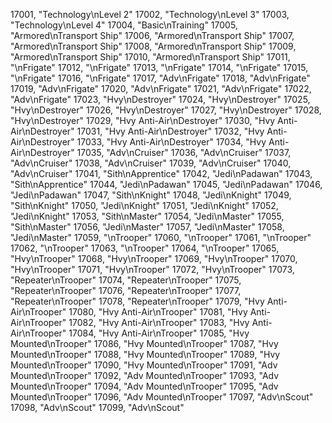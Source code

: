 ﻿17001, "Technology\nLevel 2"
17002, "Technology\nLevel 3"
17003, "Technology\nLevel 4"
17004, "Basic\nTraining"
17005, "Armored\nTransport Ship"
17006, "Armored\nTransport Ship"
17007, "Armored\nTransport Ship"
17008, "Armored\nTransport Ship"
17009, "Armored\nTransport Ship"
17010, "Armored\nTransport Ship"
17011, "\nFrigate"
17012, "\nFrigate"
17013, "\nFrigate"
17014, "\nFrigate"
17015, "\nFrigate"
17016, "\nFrigate"
17017, "Adv\nFrigate"
17018, "Adv\nFrigate"
17019, "Adv\nFrigate"
17020, "Adv\nFrigate"
17021, "Adv\nFrigate"
17022, "Adv\nFrigate"
17023, "Hvy\nDestroyer"
17024, "Hvy\nDestroyer"
17025, "Hvy\nDestroyer"
17026, "Hvy\nDestroyer"
17027, "Hvy\nDestroyer"
17028, "Hvy\nDestroyer"
17029, "Hvy Anti-Air\nDestroyer"
17030, "Hvy Anti-Air\nDestroyer"
17031, "Hvy Anti-Air\nDestroyer"
17032, "Hvy Anti-Air\nDestroyer"
17033, "Hvy Anti-Air\nDestroyer"
17034, "Hvy Anti-Air\nDestroyer"
17035, "Adv\nCruiser"
17036, "Adv\nCruiser"
17037, "Adv\nCruiser"
17038, "Adv\nCruiser"
17039, "Adv\nCruiser"
17040, "Adv\nCruiser"
17041, "Sith\nApprentice"
17042, "Jedi\nPadawan"
17043, "Sith\nApprentice"
17044, "Jedi\nPadawan"
17045, "Jedi\nPadawan"
17046, "Jedi\nPadawan"
17047, "Sith\nKnight"
17048, "Jedi\nKnight"
17049, "Sith\nKnight"
17050, "Jedi\nKnight"
17051, "Jedi\nKnight"
17052, "Jedi\nKnight"
17053, "Sith\nMaster"
17054, "Jedi\nMaster"
17055, "Sith\nMaster"
17056, "Jedi\nMaster"
17057, "Jedi\nMaster"
17058, "Jedi\nMaster"
17059, "\nTrooper"
17060, "\nTrooper"
17061, "\nTrooper"
17062, "\nTrooper"
17063, "\nTrooper"
17064, "\nTrooper"
17065, "Hvy\nTrooper"
17068, "Hvy\nTrooper"
17069, "Hvy\nTrooper"
17070, "Hvy\nTrooper"
17071, "Hvy\nTrooper"
17072, "Hvy\nTrooper"
17073, "Repeater\nTrooper"
17074, "Repeater\nTrooper"
17075, "Repeater\nTrooper"
17076, "Repeater\nTrooper"
17077, "Repeater\nTrooper"
17078, "Repeater\nTrooper"
17079, "Hvy Anti-Air\nTrooper"
17080, "Hvy Anti-Air\nTrooper"
17081, "Hvy Anti-Air\nTrooper"
17082, "Hvy Anti-Air\nTrooper"
17083, "Hvy Anti-Air\nTrooper"
17084, "Hvy Anti-Air\nTrooper"
17085, "Hvy Mounted\nTrooper"
17086, "Hvy Mounted\nTrooper"
17087, "Hvy Mounted\nTrooper"
17088, "Hvy Mounted\nTrooper"
17089, "Hvy Mounted\nTrooper"
17090, "Hvy Mounted\nTrooper"
17091, "Adv Mounted\nTrooper"
17092, "Adv Mounted\nTrooper"
17093, "Adv Mounted\nTrooper"
17094, "Adv Mounted\nTrooper"
17095, "Adv Mounted\nTrooper"
17096, "Adv Mounted\nTrooper"
17097, "Adv\nScout"
17098, "Adv\nScout"
17099, "Adv\nScout"
